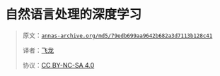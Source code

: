 # 自然语言处理的深度学习

> 原文：[`annas-archive.org/md5/79edb699aa9642b682a3d7113b128c41`](https://annas-archive.org/md5/79edb699aa9642b682a3d7113b128c41)
> 
> 译者：[飞龙](https://github.com/wizardforcel)
> 
> 协议：[CC BY-NC-SA 4.0](http://creativecommons.org/licenses/by-nc-sa/4.0/)
